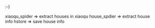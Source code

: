 :-)

xiaoqu_spider => extract houses in xiaoqu
house_spdier  => extract house info
hstore        => save house info